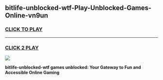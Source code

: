 
## bitlife-unblocked-wtf-Play-Unblocked-Games-Online-vn9un
<h3>
<a href="https://premium76.site?title=bitlife-unblocked-wtf&ref=25A">CLICK TO PLAY</a></h3>
<hr>

<h3>
<a href="https://premium76.site?title=bitlife-unblocked-wtf&ref=25A">CLICK 2 PLAY</a>
  
</h3>

<a href="https://premium76.site?title=bitlife-unblocked-wtf&ref=25A"><img src="https://clearcache.store/games.png"></a>


**bitlife-unblocked-wtf games unblocked: Your Gateway to Fun and Accessible Online Gaming**
